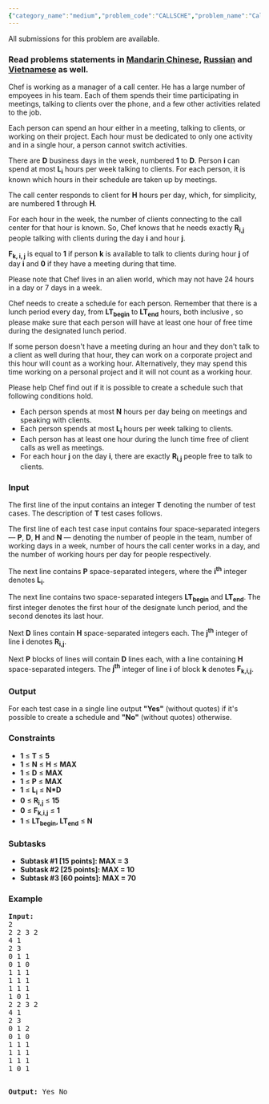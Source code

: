 ```yaml
---
{"category_name":"medium","problem_code":"CALLSCHE","problem_name":"Call Center Schedule","languages_supported":{"0":"ADA","1":"ASM","2":"BASH","3":"BF","4":"C","5":"C99 strict","6":"CAML","7":"CLOJ","8":"CLPS","9":"CPP 4.3.2","10":"CPP 4.9.2","11":"CPP14","12":"CS2","13":"D","14":"ERL","15":"FORT","16":"FS","17":"GO","18":"HASK","19":"ICK","20":"ICON","21":"JAVA","22":"JS","23":"LISP clisp","24":"LISP sbcl","25":"LUA","26":"NEM","27":"NICE","28":"NODEJS","29":"PAS fpc","30":"PAS gpc","31":"PERL","32":"PERL6","33":"PHP","34":"PIKE","35":"PRLG","36":"PYPY","37":"PYTH","38":"PYTH 3.4","39":"RUBY","40":"SCALA","41":"SCM chicken","42":"SCM guile","43":"SCM qobi","44":"ST","45":"TCL","46":"TEXT","47":"WSPC"},"max_timelimit":1,"source_sizelimit":50000,"problem_author":"cenadar","problem_tester":"iscsi","date_added":"19-12-2015","tags":{"0":"cenadar","1":"feb16","2":"graph","3":"maxflow","4":"medium","5":"minimum"},"editorial_url":"http://discuss.codechef.com/problems/CALLSCHE","time":{"view_start_date":1455528600,"submit_start_date":1455528600,"visible_start_date":1455528600,"end_date":1735669800},"layout":"problem"}
---
```

<span class="solution-visible-txt">All submissions for this problem are available.</span><h3> Read problems statements in <a target="_blank" href="http://www.codechef.com/download/translated/FEB16/mandarin/CALLSCHE.pdf">Mandarin Chinese</a>, <a target="_blank" href="http://www.codechef.com/download/translated/FEB16/russian/CALLSCHE.pdf">Russian</a> and <a target="_blank" href="http://www.codechef.com/download/translated/FEB16/vietnamese/CALLSCHE.pdf">Vietnamese</a> as well.</h3>


<p>Chef is working as a manager of a call center. He has a large number of empoyees in his team. Each of them spends their time participating in meetings, talking to clients over the phone, and a few other activities related to the job.</p>
<p>Each person can spend an hour either in a meeting, talking to clients, or working on their project. Each hour must be dedicated to only one activity and in a single hour, a person cannot switch activities.</p>
<p>There are <b>D</b> business days in the week, numbered <b>1</b> to <b>D</b>. Person <b>i</b> can spend at most <b>L<sub>i</sub></b> hours per week talking to clients. For each person, it is known which hours in their schedule are taken up by meetings.</p>
<p>The call center responds to client for <b>H</b> hours per day, which, for simplicity, are numbered <b>1</b> through <b>H</b>.</p>
<p>For each hour in the week, the number of clients connecting to the call center for that hour is known. So, Chef knows that he needs exactly <b>R<sub>i,j</sub></b> people talking with clients during the day <b>i</b> and hour <b>j</b>.</p>
<p><b>F<sub>k, i, j</sub></b> is equal to <b>1</b> if person <b>k</b> is available to talk to clients during hour <b>j</b> of day <b>i</b> and <b>0</b> if they have a meeting during that time.</p>
<p>Please note that Chef lives in an alien world, which may not have 24 hours in a day or 7 days in a week.</p>
<p>Chef needs to create a schedule for each person. Remember that there is a lunch period every day, from <b>LT<sub>begin</sub></b> to <b>LT<sub>end</sub></b> hours, both inclusive , so please make sure that each person will have at least one hour of free time during the designated lunch period.</p>
<p>If some person doesn't have a meeting during an hour and they don't talk to a client as well during that hour, they can work on a corporate project and this hour will count as a working hour. Alternatively, they may spend this time working on a personal project and it will not count as a working hour.</p>
<p>Please help Chef find out if it is possible to create a schedule such that following conditions hold.</p>
<ul>
<li>Each person spends at most <b>N</b> hours per day being on meetings and speaking with clients.</li>
<li>Each person spends at most <b>L<sub>i</sub></b> hours per week talking to clients.</li>
<li>Each person has at least one hour during the lunch time free of client calls as well as meetings.</li>
<li>For each hour <b>j</b> on the day <b>i</b>, there are exactly <b>R<sub>i,j</sub></b> people free to talk to clients.</li>
</ul>

<h3>Input</h3>
<p>The first line of the input contains an integer <b>T</b> denoting the number of test cases. The description of <b>T</b> test cases follows.</p>
<p>The first line of each test case input contains four space-separated integers — <b>P</b>, <b>D</b>, <b>H</b> and <b>N</b> — denoting the number of people in the team, number of working days in a week, number of hours the call center works in a day, and the number of working hours per day for people respectively.</p>
<p>The next line contains <b>P</b> space-separated integers, where the <b>i<sup>th</sup></b> integer denotes <b>L<sub>i</sub></b>.</p>
<p>The next line contains two space-separated integers <b>LT<sub>begin</sub></b> and <b>LT<sub>end</sub></b>. The first integer denotes the first hour of the designate lunch period, and the second denotes its last hour.</p>
<p>Next <b>D</b> lines contain <b>H</b> space-separated integers each. The <b>j<sup>th</sup></b> integer of line <b>i</b> denotes <b>R<sub>i,j</sub></b>.</p>
<p>Next <b>P</b> blocks of lines will contain <b>D</b> lines each, with a line containing <b>H</b> space-separated integers. The <b>j<sup>th</sup></b> integer of line <b>i</b> of block <b>k</b> denotes <b>F<sub>k,i,j</sub></b>.</p>

<h3>Output</h3>
<p>For each test case in a single line output <b>"Yes"</b> (without quotes) if it's possible to create a schedule and <b>"No"</b> (without quotes) otherwise.</p>

<h3>Constraints</h3>
<ul>
<li><b>1</b> ≤ <b>T</b> ≤ <b>5</b></li>
<li><b>1</b> ≤ <b>N</b> ≤ <b>H</b> ≤ <b>MAX</b></li>
<li><b>1</b> ≤ <b>D</b> ≤ <b>MAX</b></li>
<li><b>1</b> ≤ <b>P</b> ≤ <b>MAX</b></li>
<li><b>1</b> ≤ <b>L<sub>i</sub></b> ≤ <b>N*D</b></li>
<li><b>0</b> ≤ <b>R<sub>i,j</sub></b> ≤ <b>15</b></li>
<li><b>0</b> ≤ <b>F<sub>k,i,j</sub></b> ≤ <b>1</b></li>
<li><b>1</b> ≤ <b>LT<sub>begin</sub>, LT<sub>end</sub></b> ≤ <b>N</b></li>
</ul>

<h3>Subtasks</h3>
<ul>
<li><b>Subtask #1 [15 points]: MAX = 3</b></li>
<li><b>Subtask #2 [25 points]: MAX = 10</b></li>
<li><b>Subtask #3 [60 points]: MAX = 70</b></li>
</ul>

<h3>Example</h3>
<pre><b>Input:</b>
2
2 2 3 2
4 1
2 3
0 1 1
0 1 0
1 1 1
1 1 1
1 1 1
1 0 1
2 2 3 2
4 1
2 3
0 1 2
0 1 0
1 1 1
1 1 1
1 1 1
1 0 1

<b>Output:</b>
Yes
No
</pre>